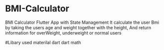 # BMI-Calculator
BMI Calculator Flutter App with State Management
It calculate the user Bmi by taking the users age and weight together with the height,
And return information for overWeight, underweight or normal users 


#Libary used
materilal dart
dart math


